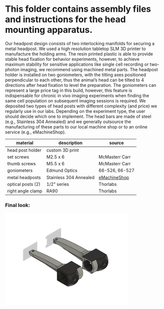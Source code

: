 # This folder contains assembly files and instructions for the head mounting apparatus. 

Our headpost design consists of two interlocking manifolds for securing a metal headpost. We used a high resolution tabletop SLM 3D printer to manufacture the holding arms. The resin printed plastic is able to provide stable head fixation for behavior experiments, however, to achieve maximum stability for sensitive applications like single cell recording or two-photon imaging, we recommend using machined metal parts. The headpost holder is installed on two goniometers, with the tilting axes positioned perpendicular to each other, thus the animal’s head can be tilted to 4 directions after head fixation to level the preparation. The goniometers can represent a large price tag in this build, however, this feature is indispensable for chronic in vivo imaging experiments when finding the same cell population on subsequent imaging sessions is required. We deposited two types of head posts with different complexity (and price) we regularly use in our labs. Depending on the experiment type, the user should decide which one to implement. The head bars are made of steel (e.g., Stainless 304 Annealed) and we generally outsource the manufacturing of these parts to our local machine shop or to an online service (e.g., eMachineShop).

| material | description | source |
| -------- | ----------- | ------ |
| head post holder | custom 3D print | |
|set screws| M2.5 x 6 | McMasterr Carr|
|thumb screws|M5.5 x 6| McMasterr Carr|
|goniometers| Edmund Optics | 66-526, 66-527 |
| metal headposts | Stainless 304 Annealed| [eMachineShop](https://www.emachineshop.com/)|
| optical posts (2) | 1/2" series| Thorlabs|
|right angle clamp| RA90| Thorlabs|

### Final look:
<img src="./Headpost Clamp/Headpost Clamp_model.png" alt="clamp" style="width:400px;"/>